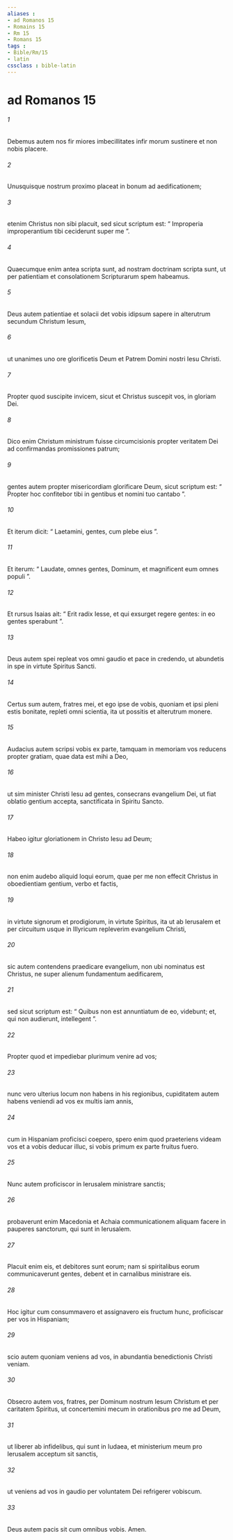 ```yaml
---
aliases : 
- ad Romanos 15
- Romains 15
- Rm 15
- Romans 15
tags : 
- Bible/Rm/15
- latin
cssclass : bible-latin
---
```


# ad Romanos 15

###### 1
Debemus autem nos fir miores imbecillitates infir morum sustinere et non nobis placere. 
###### 2
Unusquisque nostrum proximo placeat in bonum ad aedificationem; 
###### 3
etenim Christus non sibi placuit, sed sicut scriptum est: “ Improperia improperantium tibi ceciderunt super me ”. 
###### 4
Quaecumque enim antea scripta sunt, ad nostram doctrinam scripta sunt, ut per patientiam et consolationem Scripturarum spem habeamus. 
###### 5
Deus autem patientiae et solacii det vobis idipsum sapere in alterutrum secundum Christum Iesum, 
###### 6
ut unanimes uno ore glorificetis Deum et Patrem Domini nostri Iesu Christi.
###### 7
Propter quod suscipite invicem, sicut et Christus suscepit vos, in gloriam Dei. 
###### 8
Dico enim Christum ministrum fuisse circumcisionis propter veritatem Dei ad confirmandas promissiones patrum; 
###### 9
gentes autem propter misericordiam glorificare Deum, sicut scriptum est: “ Propter hoc confitebor tibi in gentibus et nomini tuo cantabo ”.
###### 10
Et iterum dicit: “ Laetamini, gentes, cum plebe eius ”.
###### 11
Et iterum: “ Laudate, omnes gentes, Dominum, et magnificent eum omnes populi ”.
###### 12
Et rursus Isaias ait: “ Erit radix Iesse, et qui exsurget regere gentes: in eo gentes sperabunt ”.
###### 13
Deus autem spei repleat vos omni gaudio et pace in credendo, ut abundetis in spe in virtute Spiritus Sancti.
###### 14
Certus sum autem, fratres mei, et ego ipse de vobis, quoniam et ipsi pleni estis bonitate, repleti omni scientia, ita ut possitis et alterutrum monere. 
###### 15
Audacius autem scripsi vobis ex parte, tamquam in memoriam vos reducens propter gratiam, quae data est mihi a Deo, 
###### 16
ut sim minister Christi Iesu ad gentes, consecrans evangelium Dei, ut fiat oblatio gentium accepta, sanctificata in Spiritu Sancto. 
###### 17
Habeo igitur gloriationem in Christo Iesu ad Deum; 
###### 18
non enim audebo aliquid loqui eorum, quae per me non effecit Christus in oboedientiam gentium, verbo et factis, 
###### 19
in virtute signorum et prodigiorum, in virtute Spiritus, ita ut ab Ierusalem et per circuitum usque in Illyricum repleverim evangelium Christi, 
###### 20
sic autem contendens praedicare evangelium, non ubi nominatus est Christus, ne super alienum fundamentum aedificarem, 
###### 21
sed sicut scriptum est: “ Quibus non est annuntiatum de eo, videbunt; et, qui non audierunt, intellegent ”.
###### 22
Propter quod et impediebar plurimum venire ad vos; 
###### 23
nunc vero ulterius locum non habens in his regionibus, cupiditatem autem habens veniendi ad vos ex multis iam annis, 
###### 24
cum in Hispaniam proficisci coepero, spero enim quod praeteriens videam vos et a vobis deducar illuc, si vobis primum ex parte fruitus fuero.
###### 25
Nunc autem proficiscor in Ierusalem ministrare sanctis; 
###### 26
probaverunt enim Macedonia et Achaia communicationem aliquam facere in pauperes sanctorum, qui sunt in Ierusalem. 
###### 27
Placuit enim eis, et debitores sunt eorum; nam si spiritalibus eorum communicaverunt gentes, debent et in carnalibus ministrare eis. 
###### 28
Hoc igitur cum consummavero et assignavero eis fructum hunc, proficiscar per vos in Hispaniam; 
###### 29
scio autem quoniam veniens ad vos, in abundantia benedictionis Christi veniam. 
###### 30
Obsecro autem vos, fratres, per Dominum nostrum Iesum Christum et per caritatem Spiritus, ut concertemini mecum in orationibus pro me ad Deum, 
###### 31
ut liberer ab infidelibus, qui sunt in Iudaea, et ministerium meum pro Ierusalem acceptum sit sanctis, 
###### 32
ut veniens ad vos in gaudio per voluntatem Dei refrigerer vobiscum. 
###### 33
Deus autem pacis sit cum omnibus vobis. Amen.
